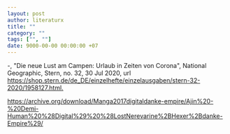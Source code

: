 ```yaml
---
layout: post
author: literaturx
title: ""
category: ""
tags: ["", ""]
date: 9000-00-00 00:00:00 +07
---
```


-, "Die neue Lust am Campen: Urlaub in Zeiten von Corona", National Geographic, Stern, no. 32, 30 Jul 2020, url <https://shop.stern.de/de_DE/einzelhefte/einzelausgaben/stern-32-2020/1958127.html>[.]()


https://archive.org/download/Manga2017digitaldanke-empire/Ajin%20-%20Demi-Human%20%28Digital%29%20%28LostNerevarine%2BHexer%2Bdanke-Empire%29/
